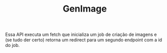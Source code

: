 ---
title: GenImage
href: api/genImage
methods: POST
status: development
body: Essa API executa um fetch que inicializa um job de criação de imagens e (se tudo der certo) retorna um redirect para um segundo endpoint com a id do job.
---